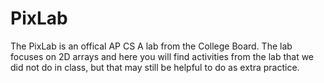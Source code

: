 # PixLab

The PixLab is an offical AP CS A lab from the College Board. The lab focuses on 2D arrays and here you will find activities from the lab that we did not do in class, but that may still be helpful to do as extra practice.

